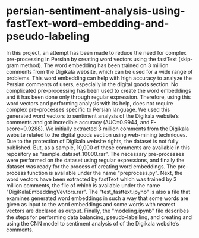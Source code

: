 # persian-sentiment-analysis-using-fastText-word-embedding-and-pseudo-labeling
In this project, an attempt has been made to reduce the need for complex pre-processing in Persian by creating word vectors using the fastText (skip-gram method). The word embedding has been trained on 3 million comments from the Digikala website, which can be used for a wide range of problems. This word embedding can help with high accuracy to analyze the Persian comments of users, especially in the digital goods section. No complicated pre-processing has been used to create the word embeddings and it has been done only through regular expression. Therefore, using this word vectors and performing analysis with its help, does not require complex pre-processes specific to Persian language. We used this generated word vectors to sentiment analysis of the Digikala website’s comments and got incredible accuracy (AUC=0.9944, and F-score=0.9288).
We initially extracted 3 million comments from the Digikala website related to the digital goods section using web-mining techniques. Due to the protection of Digikala website rights, the dataset is not fully published. But, as a sample, 10,000 of these comments are available in this repository as “sample_dataset_10000.rar”.
The necessary pre-processes were performed on the dataset using regular expressions, and finally the dataset was ready for the process of creating word embeddings. The pre-process function is available under the name "preprocess.py".
Next, the word vectors have been extracted by fastText which was trained by 3 million comments, the file of which is available under the name "DigiKalaEmbeddingVevtors.rar". The "test_fasttext.ipynb" is also a file that examines generated word embeddings in such a way that some words are given as input to the word embeddings and some words with nearest vectors are declared as output.
Finally, the "modeling.ipynb" file describes the steps for performing data balancing, pseudo-labelling, and creating and using the CNN model to sentiment analysis of of the Digikala website’s comments. 
